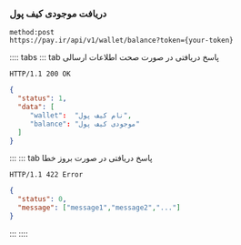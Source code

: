 
### دریافت موجودی کیف پول

```http request
method:post
https://pay.ir/api/v1/wallet/balance?token={your-token}
```

:::: tabs
::: tab  پاسخ دریافتی در صورت صحت اطلاعات ارسالی
```http request
HTTP/1.1 200 OK
```

```json
{
  "status": 1,
  "data": [
     "wallet":  "نام کیف پول",
     "balance": "موجودی کیف پول"
  ]
}
```
:::
::: tab  پاسخ دریافتی در صورت بروز خطا
```http request
HTTP/1.1 422 Error
```
``` json
{
  "status": 0,
  "message": ["message1","message2","..."]
}
```
:::
::::
